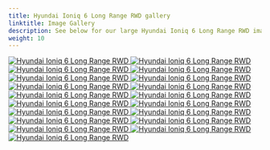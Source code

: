 ```yaml
---
title: Hyundai Ioniq 6 Long Range RWD gallery
linktitle: Image Gallery
description: See below for our large Hyundai Ioniq 6 Long Range RWD image gallery. Click pictures for high-resolution versions.
weight: 10
---
```

<!-- markdownlint-disable MD033 -->
<div class="pswp-gallery pswp-gallery--single-column" id="my-gallery">
<a href="https://media.evkx.net/multimedia/models/hyundai/ioniq_6/ioniq_6_long_range_rwd/exterior_1.jpg"
data-pswp-src="https://media.evkx.net/multimedia/models/hyundai/ioniq_6/ioniq_6_long_range_rwd/exterior_1.jpg"
data-pswp-width="3000"
data-pswp-height="2001" 
target="_blank">
<img src="https://media.evkx.net/multimedia/models/hyundai/ioniq_6/ioniq_6_long_range_rwd/exterior_1_st.jpg" alt="Hyundai Ioniq 6 Long Range RWD" />
</a>
<a href="https://media.evkx.net/multimedia/models/hyundai/ioniq_6/ioniq_6_long_range_rwd/exterior_2.jpg"
data-pswp-src="https://media.evkx.net/multimedia/models/hyundai/ioniq_6/ioniq_6_long_range_rwd/exterior_2.jpg"
data-pswp-width="3000"
data-pswp-height="1687" 
target="_blank">
<img src="https://media.evkx.net/multimedia/models/hyundai/ioniq_6/ioniq_6_long_range_rwd/exterior_2_st.jpg" alt="Hyundai Ioniq 6 Long Range RWD" />
</a>
<a href="https://media.evkx.net/multimedia/models/hyundai/ioniq_6/ioniq_6_long_range_rwd/exterior_3.jpg"
data-pswp-src="https://media.evkx.net/multimedia/models/hyundai/ioniq_6/ioniq_6_long_range_rwd/exterior_3.jpg"
data-pswp-width="3000"
data-pswp-height="2250" 
target="_blank">
<img src="https://media.evkx.net/multimedia/models/hyundai/ioniq_6/ioniq_6_long_range_rwd/exterior_3_st.jpg" alt="Hyundai Ioniq 6 Long Range RWD" />
</a>
<a href="https://media.evkx.net/multimedia/models/hyundai/ioniq_6/ioniq_6_long_range_rwd/exterior_4.jpg"
data-pswp-src="https://media.evkx.net/multimedia/models/hyundai/ioniq_6/ioniq_6_long_range_rwd/exterior_4.jpg"
data-pswp-width="3000"
data-pswp-height="2001" 
target="_blank">
<img src="https://media.evkx.net/multimedia/models/hyundai/ioniq_6/ioniq_6_long_range_rwd/exterior_4_st.jpg" alt="Hyundai Ioniq 6 Long Range RWD" />
</a>
<a href="https://media.evkx.net/multimedia/models/hyundai/ioniq_6/ioniq_6_long_range_rwd/frontseats_1.jpg"
data-pswp-src="https://media.evkx.net/multimedia/models/hyundai/ioniq_6/ioniq_6_long_range_rwd/frontseats_1.jpg"
data-pswp-width="3000"
data-pswp-height="2000" 
target="_blank">
<img src="https://media.evkx.net/multimedia/models/hyundai/ioniq_6/ioniq_6_long_range_rwd/frontseats_1_st.jpg" alt="Hyundai Ioniq 6 Long Range RWD" />
</a>
<a href="https://media.evkx.net/multimedia/models/hyundai/ioniq_6/ioniq_6_long_range_rwd/frontseats_2.jpg"
data-pswp-src="https://media.evkx.net/multimedia/models/hyundai/ioniq_6/ioniq_6_long_range_rwd/frontseats_2.jpg"
data-pswp-width="3000"
data-pswp-height="1716" 
target="_blank">
<img src="https://media.evkx.net/multimedia/models/hyundai/ioniq_6/ioniq_6_long_range_rwd/frontseats_2_st.jpg" alt="Hyundai Ioniq 6 Long Range RWD" />
</a>
<a href="https://media.evkx.net/multimedia/models/hyundai/ioniq_6/ioniq_6_long_range_rwd/headlights_1.jpg"
data-pswp-src="https://media.evkx.net/multimedia/models/hyundai/ioniq_6/ioniq_6_long_range_rwd/headlights_1.jpg"
data-pswp-width="3000"
data-pswp-height="2000" 
target="_blank">
<img src="https://media.evkx.net/multimedia/models/hyundai/ioniq_6/ioniq_6_long_range_rwd/headlights_1_st.jpg" alt="Hyundai Ioniq 6 Long Range RWD" />
</a>
<a href="https://media.evkx.net/multimedia/models/hyundai/ioniq_6/ioniq_6_long_range_rwd/interior_1.jpg"
data-pswp-src="https://media.evkx.net/multimedia/models/hyundai/ioniq_6/ioniq_6_long_range_rwd/interior_1.jpg"
data-pswp-width="3000"
data-pswp-height="1729" 
target="_blank">
<img src="https://media.evkx.net/multimedia/models/hyundai/ioniq_6/ioniq_6_long_range_rwd/interior_1_st.jpg" alt="Hyundai Ioniq 6 Long Range RWD" />
</a>
<a href="https://media.evkx.net/multimedia/models/hyundai/ioniq_6/ioniq_6_long_range_rwd/interior_2.jpg"
data-pswp-src="https://media.evkx.net/multimedia/models/hyundai/ioniq_6/ioniq_6_long_range_rwd/interior_2.jpg"
data-pswp-width="3000"
data-pswp-height="2000" 
target="_blank">
<img src="https://media.evkx.net/multimedia/models/hyundai/ioniq_6/ioniq_6_long_range_rwd/interior_2_st.jpg" alt="Hyundai Ioniq 6 Long Range RWD" />
</a>
<a href="https://media.evkx.net/multimedia/models/hyundai/ioniq_6/ioniq_6_long_range_rwd/interior_3.jpg"
data-pswp-src="https://media.evkx.net/multimedia/models/hyundai/ioniq_6/ioniq_6_long_range_rwd/interior_3.jpg"
data-pswp-width="3000"
data-pswp-height="2001" 
target="_blank">
<img src="https://media.evkx.net/multimedia/models/hyundai/ioniq_6/ioniq_6_long_range_rwd/interior_3_st.jpg" alt="Hyundai Ioniq 6 Long Range RWD" />
</a>
<a href="https://media.evkx.net/multimedia/models/hyundai/ioniq_6/ioniq_6_long_range_rwd/main_1.jpg"
data-pswp-src="https://media.evkx.net/multimedia/models/hyundai/ioniq_6/ioniq_6_long_range_rwd/main_1.jpg"
data-pswp-width="3000"
data-pswp-height="2001" 
target="_blank">
<img src="https://media.evkx.net/multimedia/models/hyundai/ioniq_6/ioniq_6_long_range_rwd/main_1_st.jpg" alt="Hyundai Ioniq 6 Long Range RWD" />
</a>
<a href="https://media.evkx.net/multimedia/models/hyundai/ioniq_6/ioniq_6_long_range_rwd/rearlights_1.jpg"
data-pswp-src="https://media.evkx.net/multimedia/models/hyundai/ioniq_6/ioniq_6_long_range_rwd/rearlights_1.jpg"
data-pswp-width="3000"
data-pswp-height="2001" 
target="_blank">
<img src="https://media.evkx.net/multimedia/models/hyundai/ioniq_6/ioniq_6_long_range_rwd/rearlights_1_st.jpg" alt="Hyundai Ioniq 6 Long Range RWD" />
</a>
<a href="https://media.evkx.net/multimedia/models/hyundai/ioniq_6/ioniq_6_long_range_rwd/screens_1.jpg"
data-pswp-src="https://media.evkx.net/multimedia/models/hyundai/ioniq_6/ioniq_6_long_range_rwd/screens_1.jpg"
data-pswp-width="3000"
data-pswp-height="2000" 
target="_blank">
<img src="https://media.evkx.net/multimedia/models/hyundai/ioniq_6/ioniq_6_long_range_rwd/screens_1_st.jpg" alt="Hyundai Ioniq 6 Long Range RWD" />
</a>
<a href="https://media.evkx.net/multimedia/models/hyundai/ioniq_6/ioniq_6_long_range_rwd/screens_2.jpg"
data-pswp-src="https://media.evkx.net/multimedia/models/hyundai/ioniq_6/ioniq_6_long_range_rwd/screens_2.jpg"
data-pswp-width="3000"
data-pswp-height="2000" 
target="_blank">
<img src="https://media.evkx.net/multimedia/models/hyundai/ioniq_6/ioniq_6_long_range_rwd/screens_2_st.jpg" alt="Hyundai Ioniq 6 Long Range RWD" />
</a>
<a href="https://media.evkx.net/multimedia/models/hyundai/ioniq_6/ioniq_6_long_range_rwd/screens_3.jpg"
data-pswp-src="https://media.evkx.net/multimedia/models/hyundai/ioniq_6/ioniq_6_long_range_rwd/screens_3.jpg"
data-pswp-width="3000"
data-pswp-height="2001" 
target="_blank">
<img src="https://media.evkx.net/multimedia/models/hyundai/ioniq_6/ioniq_6_long_range_rwd/screens_3_st.jpg" alt="Hyundai Ioniq 6 Long Range RWD" />
</a>
<a href="https://media.evkx.net/multimedia/models/hyundai/ioniq_6/ioniq_6_long_range_rwd/secondrowseats_1.jpg"
data-pswp-src="https://media.evkx.net/multimedia/models/hyundai/ioniq_6/ioniq_6_long_range_rwd/secondrowseats_1.jpg"
data-pswp-width="3000"
data-pswp-height="2123" 
target="_blank">
<img src="https://media.evkx.net/multimedia/models/hyundai/ioniq_6/ioniq_6_long_range_rwd/secondrowseats_1_st.jpg" alt="Hyundai Ioniq 6 Long Range RWD" />
</a>
<a href="https://media.evkx.net/multimedia/models/hyundai/ioniq_6/ioniq_6_long_range_rwd/secondrowseats_2.jpg"
data-pswp-src="https://media.evkx.net/multimedia/models/hyundai/ioniq_6/ioniq_6_long_range_rwd/secondrowseats_2.jpg"
data-pswp-width="3000"
data-pswp-height="2000" 
target="_blank">
<img src="https://media.evkx.net/multimedia/models/hyundai/ioniq_6/ioniq_6_long_range_rwd/secondrowseats_2_st.jpg" alt="Hyundai Ioniq 6 Long Range RWD" />
</a>
<a href="https://media.evkx.net/multimedia/models/hyundai/ioniq_6/ioniq_6_long_range_rwd/soundsystem_1.jpg"
data-pswp-src="https://media.evkx.net/multimedia/models/hyundai/ioniq_6/ioniq_6_long_range_rwd/soundsystem_1.jpg"
data-pswp-width="3000"
data-pswp-height="2100" 
target="_blank">
<img src="https://media.evkx.net/multimedia/models/hyundai/ioniq_6/ioniq_6_long_range_rwd/soundsystem_1_st.jpg" alt="Hyundai Ioniq 6 Long Range RWD" />
</a>
<a href="https://media.evkx.net/multimedia/models/hyundai/ioniq_6/ioniq_6_long_range_rwd/v2l_1.jpg"
data-pswp-src="https://media.evkx.net/multimedia/models/hyundai/ioniq_6/ioniq_6_long_range_rwd/v2l_1.jpg"
data-pswp-width="3000"
data-pswp-height="2001" 
target="_blank">
<img src="https://media.evkx.net/multimedia/models/hyundai/ioniq_6/ioniq_6_long_range_rwd/v2l_1_st.jpg" alt="Hyundai Ioniq 6 Long Range RWD" />
</a>
</div>
<script type="module">
  import PhotoSwipeLightbox from '/js/photoswipe-lightbox.esm.js';
    const lightbox = new PhotoSwipeLightbox({
       gallery: '#my-gallery',
        children: 'a',
        pswpModule: () => import('/js/photoswipe.esm.js')
    });
lightbox.init();
</script>
